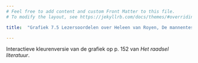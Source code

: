 ```yaml
---
# Feel free to add content and custom Front Matter to this file.
# To modify the layout, see https://jekyllrb.com/docs/themes/#overriding-theme-defaults

title:  "Grafiek 7.5 Lezersoordelen over Heleen van Royen, De mannentester"

---
```

Interactieve kleurenversie van de grafiek op p. 152 van *Het raadsel literatuur*.

<script src="https://d3js.org/d3.v6.min.js" defer></script>
<script src="https://d3js.org/d3-scale.v3.min.js" defer></script>
<script src="js/companion_utils_locale-nl.js" defer></script>
<script src="js/companion_utils_colors.js" defer></script>
<script src="js/companion_utils_svg2png.js" defer></script>

<script src="js/companion_chart_bookrating.js" defer></script>
<script src="js/companion_chart_7-5_mannentester.js" defer></script>

<div class="chart_float" id="chart_7-5_mannentester"></div>

<!-- **Hoe zijn de metingen te repliceren?**
VOORBEELDQUERY HIER! -->
